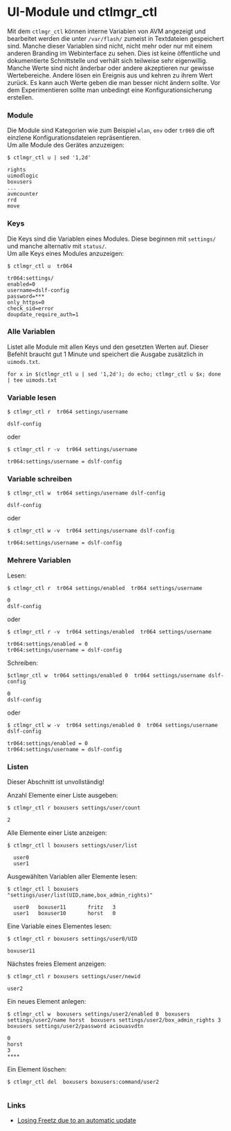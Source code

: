 # UI-Module und ctlmgr_ctl

Mit dem `ctlmgr_ctl` können interne Variablen von AVM angezeigt und bearbeitet werden die unter `/var/flash/` zumeist in Textdateien gespeichert sind.
Manche dieser Variablen sind nicht, nicht mehr oder nur mit einem anderen Branding im Webinterface zu sehen.
Dies ist keine öffentliche und dokumentierte Schnittstelle und verhält sich teilweise sehr eigenwillig.
Manche Werte sind nicht änderbar oder andere akzeptieren nur gewisse Wertebereiche.
Andere lösen ein Ereignis aus und kehren zu ihrem Wert zurück.
Es kann auch Werte geben die man besser nicht ändern sollte.
Vor dem Experimentieren sollte man unbedingt eine Konfigurationsicherung erstellen.


### Module

Die Module sind Kategorien wie zum Beispiel `wlan`, `env` oder `tr069` die oft einzlene Konfigurationsdateien repräsentieren.
<br>Um alle Module des Gerätes anzuzeigen:
```
$ ctlmgr_ctl u | sed '1,2d'

rights
uimodlogic
boxusers
...
avmcounter
rrd
move
```

### Keys
Die Keys sind die Variablen eines Modules. Diese beginnen mit `settings/` und manche alternativ mit `status/`.
<br>Um alle Keys eines Modules anzuzeigen:
```
$ ctlmgr_ctl u  tr064

tr064:settings/
enabled=0
username=dslf-config
password=***
only_https=0
check_sid=error
doupdate_require_auth=1
```

### Alle Variablen
Listet alle Module mit allen Keys und den gesetzten Werten auf.
Dieser Befehlt braucht gut 1 Minute und speichert die Ausgabe zusätzlich in `uimods.txt`.

```
for x in $(ctlmgr_ctl u | sed '1,2d'); do echo; ctlmgr_ctl u $x; done | tee uimods.txt
```


### Variable lesen

```
$ ctlmgr_ctl r  tr064 settings/username

dslf-config
```

oder 

```
$ ctlmgr_ctl r -v  tr064 settings/username

tr064:settings/username = dslf-config
```

### Variable schreiben

```
$ ctlmgr_ctl w  tr064 settings/username dslf-config

dslf-config
```

oder

```
$ ctlmgr_ctl w -v  tr064 settings/username dslf-config

tr064:settings/username = dslf-config
```

### Mehrere Variablen

Lesen:
```
$ ctlmgr_ctl r  tr064 settings/enabled  tr064 settings/username

0
dslf-config
```
oder
```
$ ctlmgr_ctl r -v  tr064 settings/enabled  tr064 settings/username

tr064:settings/enabled = 0
tr064:settings/username = dslf-config
```
Schreiben:
```
$ctlmgr_ctl w  tr064 settings/enabled 0  tr064 settings/username dslf-config

0
dslf-config
```
oder
```
$ ctlmgr_ctl w -v  tr064 settings/enabled 0  tr064 settings/username dslf-config

tr064:settings/enabled = 0
tr064:settings/username = dslf-config
```

### Listen
Dieser Abschnitt ist unvollständig!

Anzahl Elemente einer Liste ausgeben:
```
$ ctlmgr_ctl r boxusers settings/user/count

2
```

Alle Elemente einer Liste anzeigen:
```
$ ctlmgr_ctl l boxusers settings/user/list

  user0
  user1
```

Ausgewählten Variablen aller Elemente lesen:
```
$ ctlmgr_ctl l boxusers "settings/user/list(UID,name,box_admin_rights)"

  user0   boxuser11       fritz   3
  user1   boxuser10       horst   0
```

Eine Variable eines Elementes lesen:
```
$ ctlmgr_ctl r boxusers settings/user0/UID

boxuser11
```

Nächstes freies Element anzeigen:
```
$ ctlmgr_ctl r boxusers settings/user/newid

user2
```

Ein neues Element anlegen:
```
$ ctlmgr_ctl w  boxusers settings/user2/enabled 0  boxusers settings/user2/name horst  boxusers settings/user2/box_admin_rights 3  boxusers settings/user2/password aciouasvdtn

0
horst
3
****
```

Ein Element löschen:
```
$ ctlmgr_ctl del  boxusers boxusers:command/user2


```

### Links
 - [Losing Freetz due to an automatic update](https://github.com/Freetz-NG/freetz-ng/discussions/871#discussioncomment-7372142)

